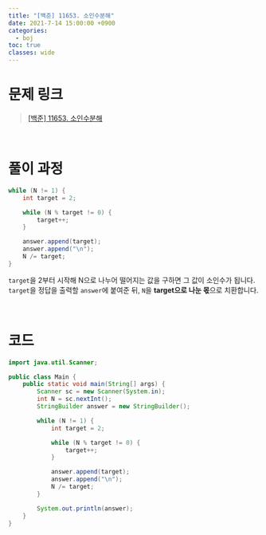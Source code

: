 ```yaml
---
title: "[백준] 11653. 소인수분해"
date: 2021-7-14 15:00:00 +0900
categories:
  - boj
toc: true
classes: wide
---
```


# 문제 링크

> [[백준] 11653. 소인수분해](https://www.acmicpc.net/problem/11653)

<br>

# 풀이 과정

```java
while (N != 1) {
    int target = 2;

    while (N % target != 0) {
        target++;
    }

    answer.append(target);
    answer.append("\n");
    N /= target;
}
```

`target`을 2부터 시작해 N으로 나누어 떨어지는 값을 구하면 그 값이 소인수가 됩니다. `target`을 정답을 출력할 `answer`에 붙여준 뒤, `N`을 **target으로 나눈 몫**으로 치환합니다.

<br>

# 코드

```java
import java.util.Scanner;

public class Main {
    public static void main(String[] args) {
        Scanner sc = new Scanner(System.in);
        int N = sc.nextInt();
        StringBuilder answer = new StringBuilder();

        while (N != 1) {
            int target = 2;

            while (N % target != 0) {
                target++;
            }

            answer.append(target);
            answer.append("\n");
            N /= target;
        }

        System.out.println(answer);
    }
}
```
